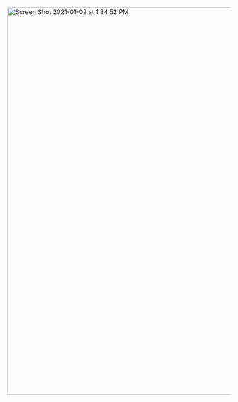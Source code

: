<img width="873" alt="Screen Shot 2021-01-02 at 1 34 52 PM" src="https://user-images.githubusercontent.com/66393141/103464416-7b11c400-4d01-11eb-8fcd-3d331a1d95ce.png">
